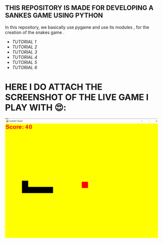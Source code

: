 ## THIS REPOSITORY IS MADE FOR DEVELOPING A SANKES GAME USING PYTHON

In this repository, we basically use pygame and use its modules , for the creation of the snakes game .

* *TUTORIAL 1*
* *TUTORIAL 2*
* *TUTORIAL 3*
* *TUTORIAL 4*
* *TUTORIAL 5*
* *TUTORIAL 6*

#  HERE I DO ATTACH THE SCREENSHOT OF THE LIVE GAME I PLAY WITH  :heart_eyes::

![alt text](PIC1.png)
